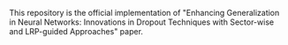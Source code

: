 This repository is the official implementation of "Enhancing Generalization in Neural Networks: Innovations in Dropout Techniques with Sector-wise and LRP-guided Approaches" paper.